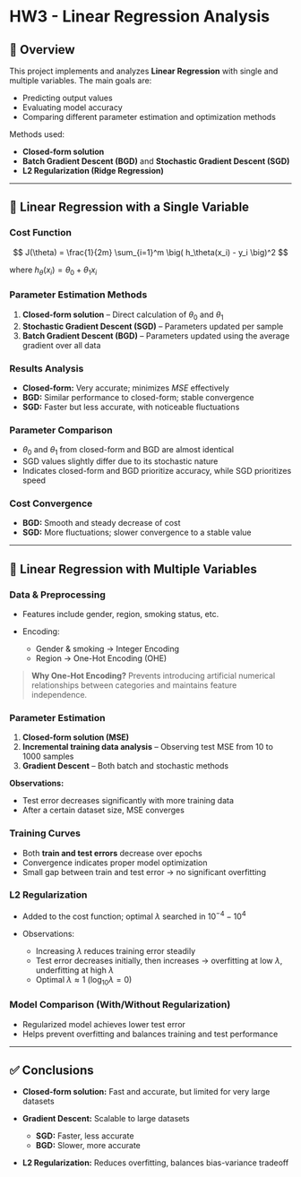 # HW3 - Linear Regression Analysis

## 📌 Overview

This project implements and analyzes **Linear Regression** with single and multiple variables. The main goals are:

* Predicting output values
* Evaluating model accuracy
* Comparing different parameter estimation and optimization methods

Methods used:

* **Closed-form solution**
* **Batch Gradient Descent (BGD)** and **Stochastic Gradient Descent (SGD)**
* **L2 Regularization (Ridge Regression)**

---

## 🔹 Linear Regression with a Single Variable

### Cost Function

$$
J(\theta) = \frac{1}{2m} \sum_{i=1}^m \big( h_\theta(x_i) - y_i \big)^2
$$

where $h_\theta(x_i) = \theta_0 + \theta_1 x_i$

### Parameter Estimation Methods

1. **Closed-form solution** – Direct calculation of $\theta_0$ and $\theta_1$
2. **Stochastic Gradient Descent (SGD)** – Parameters updated per sample
3. **Batch Gradient Descent (BGD)** – Parameters updated using the average gradient over all data

### Results Analysis

* **Closed-form:** Very accurate; minimizes $MSE$ effectively
* **BGD:** Similar performance to closed-form; stable convergence
* **SGD:** Faster but less accurate, with noticeable fluctuations

### Parameter Comparison

* $\theta_0$ and $\theta_1$ from closed-form and BGD are almost identical
* SGD values slightly differ due to its stochastic nature
* Indicates closed-form and BGD prioritize accuracy, while SGD prioritizes speed

### Cost Convergence

* **BGD:** Smooth and steady decrease of cost
* **SGD:** More fluctuations; slower convergence to a stable value

---

## 🔹 Linear Regression with Multiple Variables

### Data & Preprocessing

* Features include gender, region, smoking status, etc.
* Encoding:

  * Gender & smoking → Integer Encoding
  * Region → One-Hot Encoding (OHE)

> **Why One-Hot Encoding?**
> Prevents introducing artificial numerical relationships between categories and maintains feature independence.

### Parameter Estimation

1. **Closed-form solution (MSE)**
2. **Incremental training data analysis** – Observing test MSE from 10 to 1000 samples
3. **Gradient Descent** – Both batch and stochastic methods

**Observations:**

* Test error decreases significantly with more training data
* After a certain dataset size, MSE converges

### Training Curves

* Both **train and test errors** decrease over epochs
* Convergence indicates proper model optimization
* Small gap between train and test error → no significant overfitting

### L2 Regularization

* Added to the cost function; optimal $\lambda$ searched in $10^{-4} - 10^4$
* Observations:

  * Increasing $\lambda$ reduces training error steadily
  * Test error decreases initially, then increases → overfitting at low $\lambda$, underfitting at high $\lambda$
  * Optimal $\lambda \approx 1$ ($\log_{10}\lambda = 0$)

### Model Comparison (With/Without Regularization)

* Regularized model achieves lower test error
* Helps prevent overfitting and balances training and test performance

---

## ✅ Conclusions

* **Closed-form solution:** Fast and accurate, but limited for very large datasets
* **Gradient Descent:** Scalable to large datasets

  * **SGD:** Faster, less accurate
  * **BGD:** Slower, more accurate
* **L2 Regularization:** Reduces overfitting, balances bias-variance tradeoff
